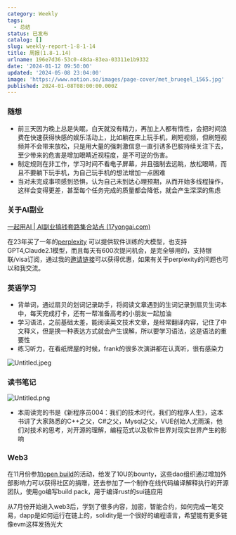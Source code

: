 ```yaml
---
category: Weekly
tags:
  - 总结
status: 已发布
catalog: []
slug: weekly-report-1-8-1-14
title: 周报(1.8-1.14)
urlname: 196e7d36-53c0-48da-83ea-03311e1b9332
date: '2024-01-12 09:50:00'
updated: '2024-05-08 23:04:00'
image: 'https://www.notion.so/images/page-cover/met_bruegel_1565.jpg'
published: 2024-01-08T08:00:00.000Z
---
```


### 随想

- 前三天因为晚上总是失眠，白天就没有精力，再加上人都有惰性，会把时间浪费在快速获得快感的娱乐活动上，比如躺在床上玩手机，刷短视频，但刷短视频并不会带来放松，只是用大量的强刺激信息一直引诱多巴胺持续关注下去，至少带来的危害是增加眼睛近视程度，是不可逆的伤害。
- 制定规则在非工作，学习时间不看电子屏幕，并且强制去远眺，放松眼睛，而且不要躺下玩手机，为自己玩手机的想法增加一点困难
- 当对未完成事项感到恐惧，认为自己未到达心理预期，从而开始多线程操作，这样会变得更差，甚至每个任务完成的质量都会降低，就会产生深深的焦虑

### 关于AI副业


[一起用AI | AI副业搞钱套路集合站点 (17yongai.com)](https://17yongai.com/)


在23年买了一年的[perplexity](https://www.perplexity.ai/) 可以提供软件训练的大模型，也支持GPT4,Claude2.1模型，而且每天有600次提问机会，是完全够用的，支持银联/visa订阅，通过我的[邀请链接](https://perplexity.ai/pro?referral_code=SGJ7X87B)可以获得优惠，如果有关于perplexity的问题也可以和我交流。


### 英语学习

- 背单词，通过扇贝的划词记录助手，将阅读文章遇到的生词记录到扇贝生词本中，每天完成打卡，还有一帮准备高考的小朋友一起加油
- 学习语法，之前基础太差，能阅读英文技术文章，是经常翻译内容，记住了中文释义，但是换一种表达方式就会产生误解，所以要学习语法，这是语法的重要性
- 练习听力，在看纸牌屋的时候，frank的很多次演讲都在认真听，很有感染力

![Untitled.jpeg](https://prod-files-secure.s3.us-west-2.amazonaws.com/5d24fe63-e567-4804-86f9-9fdc62e13082/c33f3733-be40-431e-a494-10399ac86f32/Untitled.jpeg?X-Amz-Algorithm=AWS4-HMAC-SHA256&X-Amz-Content-Sha256=UNSIGNED-PAYLOAD&X-Amz-Credential=ASIAZI2LB4662SBU7CK7%2F20250412%2Fus-west-2%2Fs3%2Faws4_request&X-Amz-Date=20250412T053715Z&X-Amz-Expires=3600&X-Amz-Security-Token=IQoJb3JpZ2luX2VjEFUaCXVzLXdlc3QtMiJGMEQCIC5wBWMGlobylvjr4OvTdRDb88c0oX0Ja49R8f0VlUpCAiBkPeFDL7rDC1EcF31mkJbXxqf%2FYYPNiCX6qdWpE7RDNSqIBAjO%2F%2F%2F%2F%2F%2F%2F%2F%2F%2F8BEAAaDDYzNzQyMzE4MzgwNSIM780ZCHXzlnjVVhtHKtwDzyGZZyk0%2BxNQF8uP7Dr3%2Fr6DRikxmIXpF9WCZFnCnylO6uLqKSTb%2FNwDdkImcdqe7IkygWzQqHusrvMUrMKLU7YhZ6ujosmhiicLD9OLMiHrCnE375WeEj1nTnkkqlQjST8HzDP0HjziuqG2hkGe4rZeXk%2F%2FdofMt7Ip4V46RldMuEN6zxVxL91IWoMtI02qo8HwjlyxoMISUexDjDyct7xTRRcSZkHq%2BA0xZ1UR%2BKMUUp%2Fzbz5%2FM5b1ZRaCxcIrr7f%2BGuy%2BvkAorUFY%2FS0uJ8RCydUwJl8bAxj4oZIxDrkXD%2BJNR9O%2F81OYrjktKVnksdm7Vk5jsd4%2BSx2AvO5Yza8oa04ly%2BTh3pZmCBETxTSwbLChEQVylcQqlKsQzcXu49qG9dbE6YyoFb8XWuyfVsKI3xoNxAoKPGIPZbXOamZSt4UronyeBlW1tKSZ7Nf55PeQwBYouZ%2FI0%2F3sqa9lzJ8D3N0zDKLTSjBW9QtIbSajVm08p2eORZMB4w9BN1swBAjmBVn0JupA61rxiApDOOfrVHRTC5jUpkJ3a3A4f5dfYNTOAIvRwHmCvI78ikUXMEXZI%2BXvck0qfe44TnOm6JofBm54A0Ysj6yJpjUx9fdao%2FHkrg%2FAWr19VZYwkevnvwY6pgFooBPUwoOtvx1CTKr0k3nsCL6bT66OdaZntDTEnrZ1wpYSjxu2VZAoM44I840oyQJNExRZSYjE2M2dCL07NI%2BusyzRJ7tMf5MrdiwI8D6BYbkbutMXZ2fvcPorWf9I%2BcUFO9bwULkYKdJLZt9Ekj5B4EW1TdKwQY2e%2F0rB%2BKErva9r2IM1W2Zu6tLRR45t%2B%2BGhlCd5EiGxR0FBtootQmri%2FMNixkxZ&X-Amz-Signature=1a8f0b0746aea1b70090587a343a06e5fd97c084e068b878ca81c53f21db789e&X-Amz-SignedHeaders=host&x-id=GetObject)


### 读书笔记


![Untitled.png](https://prod-files-secure.s3.us-west-2.amazonaws.com/5d24fe63-e567-4804-86f9-9fdc62e13082/96aa439a-1c95-4054-aa84-ef4e0c8eb5d1/Untitled.png?X-Amz-Algorithm=AWS4-HMAC-SHA256&X-Amz-Content-Sha256=UNSIGNED-PAYLOAD&X-Amz-Credential=ASIAZI2LB4662SBU7CK7%2F20250412%2Fus-west-2%2Fs3%2Faws4_request&X-Amz-Date=20250412T053715Z&X-Amz-Expires=3600&X-Amz-Security-Token=IQoJb3JpZ2luX2VjEFUaCXVzLXdlc3QtMiJGMEQCIC5wBWMGlobylvjr4OvTdRDb88c0oX0Ja49R8f0VlUpCAiBkPeFDL7rDC1EcF31mkJbXxqf%2FYYPNiCX6qdWpE7RDNSqIBAjO%2F%2F%2F%2F%2F%2F%2F%2F%2F%2F8BEAAaDDYzNzQyMzE4MzgwNSIM780ZCHXzlnjVVhtHKtwDzyGZZyk0%2BxNQF8uP7Dr3%2Fr6DRikxmIXpF9WCZFnCnylO6uLqKSTb%2FNwDdkImcdqe7IkygWzQqHusrvMUrMKLU7YhZ6ujosmhiicLD9OLMiHrCnE375WeEj1nTnkkqlQjST8HzDP0HjziuqG2hkGe4rZeXk%2F%2FdofMt7Ip4V46RldMuEN6zxVxL91IWoMtI02qo8HwjlyxoMISUexDjDyct7xTRRcSZkHq%2BA0xZ1UR%2BKMUUp%2Fzbz5%2FM5b1ZRaCxcIrr7f%2BGuy%2BvkAorUFY%2FS0uJ8RCydUwJl8bAxj4oZIxDrkXD%2BJNR9O%2F81OYrjktKVnksdm7Vk5jsd4%2BSx2AvO5Yza8oa04ly%2BTh3pZmCBETxTSwbLChEQVylcQqlKsQzcXu49qG9dbE6YyoFb8XWuyfVsKI3xoNxAoKPGIPZbXOamZSt4UronyeBlW1tKSZ7Nf55PeQwBYouZ%2FI0%2F3sqa9lzJ8D3N0zDKLTSjBW9QtIbSajVm08p2eORZMB4w9BN1swBAjmBVn0JupA61rxiApDOOfrVHRTC5jUpkJ3a3A4f5dfYNTOAIvRwHmCvI78ikUXMEXZI%2BXvck0qfe44TnOm6JofBm54A0Ysj6yJpjUx9fdao%2FHkrg%2FAWr19VZYwkevnvwY6pgFooBPUwoOtvx1CTKr0k3nsCL6bT66OdaZntDTEnrZ1wpYSjxu2VZAoM44I840oyQJNExRZSYjE2M2dCL07NI%2BusyzRJ7tMf5MrdiwI8D6BYbkbutMXZ2fvcPorWf9I%2BcUFO9bwULkYKdJLZt9Ekj5B4EW1TdKwQY2e%2F0rB%2BKErva9r2IM1W2Zu6tLRR45t%2B%2BGhlCd5EiGxR0FBtootQmri%2FMNixkxZ&X-Amz-Signature=ae520b036af2ceaaa7b7978461e4e2e8cb322a340da16287aa92d916fff4cccb&X-Amz-SignedHeaders=host&x-id=GetObject)

- 本周读完的书是《新程序员004：我们的技术时代，我们的程序人生》，这本书讲了大家熟悉的C++之父，C#之父，Mysql之父，VUE创始人尤雨溪，他们对技术的思考，对开源的理解，编程范式以及软件世界对现实世界产生的影响

### Web3


在11月份参加[open build](https://openbuild.xyz/learn/challenges)的活动，给发了10U的bounty，这些dao组织通过增加外部影响力可以获得社区的捐赠，还去参加了一个制作在线代码编译解释执行的开源团队，使用go编写build pack，用于编译rust的sui链应用


从7月份开始进入web3后，学到了很多内容，加密，智能合约，如何完成一笔交易，dapp是如何运行在链上的，solidity是一个很好的编程语言，希望能有更多链像evm这样发扬光大


